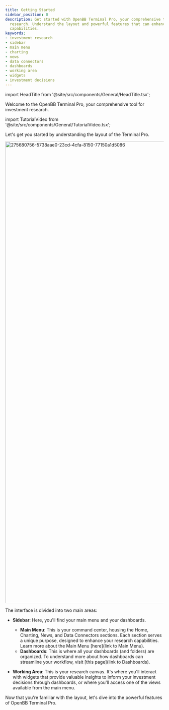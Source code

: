 ```yaml
---
title: Getting Started
sidebar_position: 0
description: Get started with OpenBB Terminal Pro, your comprehensive tool for investment
  research. Understand the layout and powerful features that can enhance your research
  capabilities.
keywords:
- investment research
- sidebar
- main menu
- charting
- news
- data connectors
- dashboards
- working area
- widgets
- investment decisions
---
```


import HeadTitle from '@site/src/components/General/HeadTitle.tsx';

<HeadTitle title="Getting Started | OpenBB Terminal Pro Docs" />

Welcome to the OpenBB Terminal Pro, your comprehensive tool for investment research.

import TutorialVideo from '@site/src/components/General/TutorialVideo.tsx';

<TutorialVideo
  youtubeLink="https://www.youtube.com/embed/kF1Zlupjsv8?si=FR49n_vlRbTCAiQi"
  videoLegend="Short introduction to Terminal Pro interface"
/>


Let's get you started by understanding the layout of the Terminal Pro.

<img width="1467" alt="275680756-5738aae0-23cd-4cfa-8150-77150a1d5086" src="https://github.com/OpenBB-finance/OpenBBTerminal/assets/25267873/c4a53275-5182-4e9a-a39f-ecb7604dd821"/>

The interface is divided into two main areas:

* **Sidebar**: Here, you'll find your main menu and your dashboards.

  * **Main Menu**: This is your command center, housing the Home, Charting, News, and Data Connectors sections. Each section serves a unique purpose, designed to enhance your research capabilities. Learn more about the Main Menu [here](link to Main Menu).
  * **Dashboards**: This is where all your dashboards (and folders) are organized. To understand more about how dashboards can streamline your workflow, visit [this page](link to Dashboards).

* **Working Area**: This is your research canvas. It's where you'll interact with widgets that provide valuable insights to inform your investment decisions through dashboards, or where you'll access one of the views available from the main menu.

Now that you're familiar with the layout, let's dive into the powerful features of OpenBB Terminal Pro.
